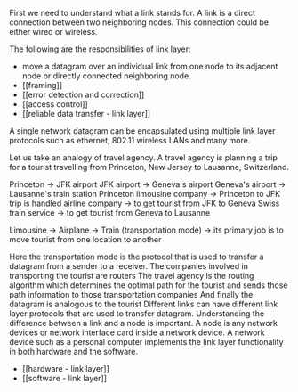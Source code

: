 First we need to understand what a link stands for.
A link is a direct connection between two neighboring nodes. This connection could be either wired or wireless. 

The following are the responsibilities of link layer:
- move a datagram over an individual link from one node to its adjacent node or directly connected neighboring node.
- [[framing]]
- [[error detection and correction]]
- [[access control]]
- [[reliable data transfer - link layer]]

A single network datagram can be encapsulated using multiple link layer protocols such as ethernet, 802.11 wireless LANs and many more. 

Let us take an analogy of travel agency. 
A travel agency is planning a trip for a tourist travelling from Princeton, New Jersey to Lausanne, Switzerland.

Princeton -> JFK airport 
JFK airport -> Geneva's airport 
Geneva's airport -> Lausanne's train station 
Princeton limousine company -> Princeton to JFK trip is handled 
airline company -> to get tourist from JFK to Geneva
Swiss train service -> to get tourist from Geneva to Lausanne

Limousine -> Airplane -> Train (transportation mode) -> its primary job is to move tourist from one location to another 

Here the transportation mode is the protocol that is used to transfer a datagram from a sender to a receiver. 
The companies involved in transporting the tourist are routers 
The travel agency is the routing algorithm which determines the optimal path for the tourist and sends those path information to those transportation companies 
And finally the datagram is analogous to the tourist 
Different links can have different link layer protocols that are used to transfer datagram. 
Understanding the difference between a link and a node is important. A node is any network devices or network interface card inside a network device. A network device such as a personal computer implements the link layer functionality in both hardware and the software. 
- [[hardware - link layer]]
- [[software - link layer]]
